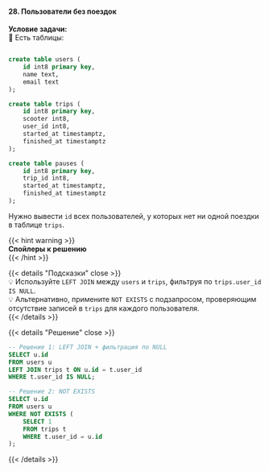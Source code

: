 #### 28. Пользователи без поездок

**Условие задачи:**  
📌 Есть таблицы:  

```sql

create table users (
    id int8 primary key,
    name text,
    email text
);

create table trips (
    id int8 primary key,
    scooter int8,
    user_id int8,
    started_at timestamptz,
    finished_at timestamptz
);

create table pauses (
    id int8 primary key,
    trip_id int8,
    started_at timestamptz,
    finished_at timestamptz
);

```

Нужно вывести `id` всех пользователей, у которых нет ни одной поездки в таблице `trips`.

{{< hint warning >}}  
**Спойлеры к решению**  
{{< /hint >}}

{{< details "Подсказки" close >}}  
💡 Используйте `LEFT JOIN` между `users` и `trips`, фильтруя по `trips.user_id IS NULL`.  
💡 Альтернативно, примените `NOT EXISTS` с подзапросом, проверяющим отсутствие записей в `trips` для каждого пользователя.  
{{< /details >}}

{{< details "Решение" close >}}
```sql
-- Решение 1: LEFT JOIN + фильтрация по NULL
SELECT u.id
FROM users u
LEFT JOIN trips t ON u.id = t.user_id
WHERE t.user_id IS NULL;

-- Решение 2: NOT EXISTS
SELECT u.id
FROM users u
WHERE NOT EXISTS (
    SELECT 1
    FROM trips t
    WHERE t.user_id = u.id
);
```

{{< /details >}}